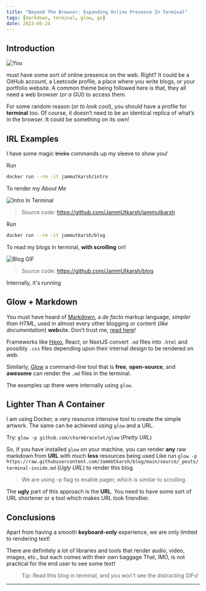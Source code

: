 ```yaml
---
title: "Beyond The Browser: Expanding Online Presence In Terminal"
tags: [markdown, terminal, glow, go]
date: 2023-06-24
---
```


## Introduction

![You](https://media.giphy.com/media/Ve7wX45gaOFmw8eeEM/giphy.gif)

must have some sort of online presence on the web. Right? It could be a GitHub account, a Leetcode profile, a place where you write blogs, or your portfolio website.
A common theme being followed here is that, they all need a web browser (*or a GUI*) to access them.

For some random reason (*or to look cool*), you should have a profile for **terminal** too. Of course, it doesn’t need to be an identical replica of what’s in the browser. It could be something on its own!

## IRL Examples

I have some magic ~~tricks~~ commands up my sleeve to show you!

Run

```bash
docker run --rm -it jammutkarsh/intro
```

To render my *About Me*

![Intro In Terminal](/images/4_Intro.png)

> Source code: <https://github.com/JammUtkarsh/jammutkarsh>

Run

```bash
docker run --rm -it jammutkarsh/blog
```

To read my blogs in terminal, **with scrolling** on!

![Blog GIF](/images/4_Blog.gif)

> Source code: <https://github.com/JammUtkarsh/blog>

Internally, it's running

## Glow + Markdown

You must have heard of [Markdown](https://www.markdownguide.org/), a *de facto* markup language, *simpler than HTML*, used in almost every other blogging or content (*like documentation*) **web**site.
Don’t trust me, [read here](https://www.markdownguide.org/getting-started/#whats-markdown-good-for)!

Frameworks like [Hexo](https://hexo.io/), React, or NextJS convert `.md` files into `.html` and possibly `.css` files depending upon their internal design to be rendered on web.

Similarly, [Glow](https://github.com/charmbracelet/glow) a command-line tool that is **free**, **open-source**, and **awesome** can render the `.md` files in the terminal.

The examples up there were internally using `glow`.

## Lighter Than A Container

I am using Docker, a very resource intensive tool to create the simple artwork. The same can be achieved using `glow` and a URL.

Try: `glow -p github.com/charmbracelet/glow` (*Pretty URL*)

So, if you have installed `glow` on your machine, you can render **any** raw markdown from **URL** with much **less** resources being used
Like run `glow -p https://raw.githubusercontent.com/JammUtkarsh/blog/main/source/_posts/terminal-inside.md` (*Ugly URL*) to render this blog.

> We are using -p flag to enable pager, which is similar to scrolling.

The **ugly** part of this approach is the **URL**. You need to have some sort of URL shortener or a tool which makes URL look friendlier.

## Conclusions

Apart from having a smooth **keyboard-only** experience, we are only limited to rendering text!

There are definitely a lot of libraries and tools that render audio, video, images, etc., but each comes with their own baggage That, IMO, is not practical for the end user to see some text!

> Tip: Read this blog in terminal, and you won't see the distracting GIFs!

---
